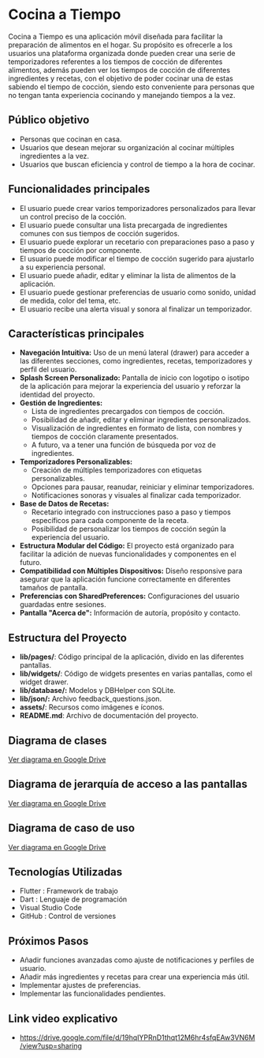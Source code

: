 # Cocina a Tiempo

Cocina a Tiempo es una aplicación móvil diseñada para facilitar la preparación de alimentos en el hogar. Su propósito es ofrecerle a los usuarios una plataforma organizada donde pueden crear una serie de temporizadores referentes a los tiempos de cocción de diferentes alimentos, además pueden ver los tiempos de cocción de diferentes ingredientes y recetas, con el objetivo de poder cocinar una de estas sabiendo el tiempo de cocción, siendo esto conveniente para personas que no tengan tanta experiencia cocinando y manejando tiempos a la vez.

## Público objetivo
- Personas que cocinan en casa.
- Usuarios que desean mejorar su organización al cocinar múltiples ingredientes a la vez.
- Usuarios que buscan eficiencia y control de tiempo a la hora de cocinar.

## Funcionalidades principales
- El usuario puede crear varios temporizadores personalizados para llevar un control preciso de la cocción.
- El usuario puede consultar una lista precargada de ingredientes comunes con sus tiempos de cocción sugeridos.
- El usuario puede explorar un recetario con preparaciones paso a paso y tiempos de cocción por componente.
- El usuario puede modificar el tiempo de cocción sugerido para ajustarlo a su experiencia personal.
- El usuario puede añadir, editar y eliminar la lista de alimentos de la aplicación.
- El usuario puede gestionar preferencias de usuario como sonido, unidad de medida, color del tema, etc.
- El usuario recibe una alerta visual y sonora al finalizar un temporizador.

## Características principales
- **Navegación Intuitiva:** Uso de un menú lateral (drawer) para acceder a las diferentes secciones, como ingredientes, recetas, temporizadores y perfil del usuario.
- **Splash Screen Personalizado:** Pantalla de inicio con logotipo o isotipo de la aplicación para mejorar la experiencia del usuario y reforzar la identidad del proyecto.
- **Gestión de Ingredientes:**
  - Lista de ingredientes precargados con tiempos de cocción.
  - Posibilidad de añadir, editar y eliminar ingredientes personalizados.
  - Visualización de ingredientes en formato de lista, con nombres y tiempos de cocción claramente presentados.
  - A futuro, va a tener una función de búsqueda por voz de ingredientes.
- **Temporizadores Personalizables:**
  - Creación de múltiples temporizadores con etiquetas personalizables.
  - Opciones para pausar, reanudar, reiniciar y eliminar temporizadores.
  - Notificaciones sonoras y visuales al finalizar cada temporizador.
- **Base de Datos de Recetas:**
  - Recetario integrado con instrucciones paso a paso y tiempos específicos para cada componente de la receta.
  - Posibilidad de personalizar los tiempos de cocción según la experiencia del usuario.
- **Estructura Modular del Código:** El proyecto está organizado para facilitar la adición de nuevas funcionalidades y componentes en el futuro.
- **Compatibilidad con Múltiples Dispositivos:** Diseño responsive para asegurar que la aplicación funcione correctamente en diferentes tamaños de pantalla.
- **Preferencias con SharedPreferences:** Configuraciones del usuario guardadas entre sesiones.
- **Pantalla "Acerca de":** Información de autoría, propósito y contacto.

## Estructura del Proyecto
- **lib/pages/**: Código principal de la aplicación, divido en las diferentes pantallas.
- **lib/widgets/**: Código de widgets presentes en varias pantallas, como el widget drawer.
- **lib/database/:** Modelos y DBHelper con SQLite.
- **lib/json/:** Archivo feedback_questions.json.
- **assets/**: Recursos como imágenes e íconos.
- **README.md**: Archivo de documentación del proyecto.

## Diagrama de clases
[Ver diagrama en Google Drive](https://drive.google.com/file/d/1RSONdG0V_OCtlroQR_jQ-wnltirTIOce/view?usp=sharing)

## Diagrama de jerarquía de acceso a las pantallas
[Ver diagrama en Google Drive](https://drive.google.com/file/d/1GyLTvnq8bUlbRLqmx6iCgsL4IB2SM60e/view?usp=sharing)

## Diagrama de caso de uso
[Ver diagrama en Google Drive](https://drive.google.com/drive/u/1/folders/1ist2j3TkekbMUupbaqhE3cWFctfNjqot)

## Tecnologías Utilizadas
- Flutter : Framework de trabajo
- Dart : Lenguaje de programación
- Visual Studio Code
- GitHub : Control de versiones

## Próximos Pasos
- Añadir funciones avanzadas como ajuste de notificaciones y perfiles de usuario.
- Añadir más ingredientes y recetas para crear una experiencia más útil.
- Implementar ajustes de preferencias.
- Implementar las funcionalidades pendientes.

## Link video explicativo
- https://drive.google.com/file/d/19hqIYPRnD1thqt12M6hr4sfqEAw3VN6M/view?usp=sharing

